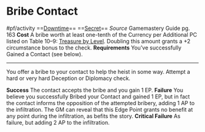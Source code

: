 # Bribe Contact
#pf/activity 
==[Downtime](../Traits/Downtime.md)== ==[Secret](../Traits/Secret.md)==
*Source* Gamemastery Guide pg. 163
**Cost** A bribe worth at least one-tenth of the Currency per Additional PC listed on Table 10–9: [Treasure by Level](../Rules/Treasure%20by%20Level.md). Doubling this amount grants a +2 circumstance bonus to the check.
**Requirements** You’ve successfully Gained a Contact (see below).

---

You offer a bribe to your contact to help the heist in some way. Attempt a hard or very hard Deception or Diplomacy check.

**Success** The contact accepts the bribe and you gain 1 EP.
**Failure** You believe you successfully Bribed your Contact and gained 1 EP, but in fact the contact informs the opposition of the attempted bribery, adding 1 AP to the infiltration. The GM can reveal that this Edge Point grants no benefit at any point during the infiltration, as befits the story.
**Critical Failure** As failure, but adding 2 AP to the infiltration.